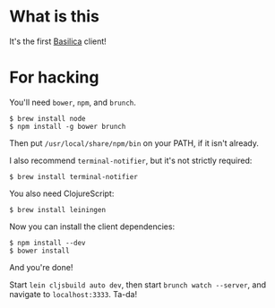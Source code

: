 # What is this

It's the first [Basilica](https://github.com/ianthehenry/basilica) client!

# For hacking

You'll need `bower`, `npm`, and `brunch`.

    $ brew install node
    $ npm install -g bower brunch

Then put `/usr/local/share/npm/bin` on your PATH, if it isn't already.

I also recommend `terminal-notifier`, but it's not strictly required:

    $ brew install terminal-notifier

You also need ClojureScript:

    $ brew install leiningen

Now you can install the client dependencies:

    $ npm install --dev
    $ bower install

And you're done!

Start `lein cljsbuild auto dev`, then start `brunch watch --server`, and navigate to `localhost:3333`. Ta-da!
